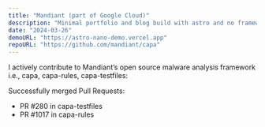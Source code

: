 ```yaml
---
title: "Mandiant (part of Google Cloud)"
description: "Minimal portfolio and blog build with astro and no frameworks."
date: "2024-03-26"
demoURL: "https://astro-nano-demo.vercel.app"
repoURL: "https://github.com/mandiant/capa"
---
```

I actively contribute to Mandiant’s open source malware analysis framework i.e., capa, capa-rules, capa-testfiles:

Successfully merged Pull Requests:
  - PR #280 in capa-testfiles
  - PR #1017 in capa-rules
